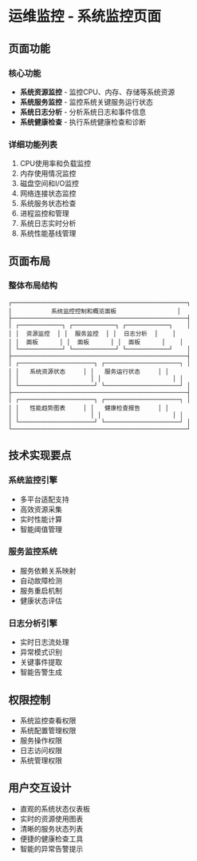 # 运维监控 - 系统监控页面

## 页面功能

### 核心功能
- **系统资源监控** - 监控CPU、内存、存储等系统资源
- **系统服务监控** - 监控系统关键服务运行状态
- **系统日志分析** - 分析系统日志和事件信息
- **系统健康检查** - 执行系统健康检查和诊断

### 详细功能列表
1. CPU使用率和负载监控
2. 内存使用情况监控
3. 磁盘空间和I/O监控
4. 网络连接状态监控
5. 系统服务状态检查
6. 进程监控和管理
7. 系统日志实时分析
8. 系统性能基线管理

## 页面布局

### 整体布局结构
```
┌─────────────────────────────────────────────────┐
│           系统监控控制和概览面板                 │
├─────────────────────────────────────────────────┤
│ ┌────────────┐ ┌────────────┐ ┌────────────┐    │
│ │  资源监控  │ │  服务监控  │ │  日志分析  │    │
│ │  面板      │ │  面板      │ │  面板      │    │
│ └────────────┘ └────────────┘ └────────────┘    │
├─────────────────────────────────────────────────┤
│ ┌─────────────────────┐ ┌─────────────────────┐ │
│ │   系统资源状态     │ │   服务运行状态     │ │
│ │                    │ │                    │ │
│ └─────────────────────┘ └─────────────────────┘ │
├─────────────────────────────────────────────────┤
│ ┌─────────────────────┐ ┌─────────────────────┐ │
│ │   性能趋势图表     │ │   健康检查报告     │ │
│ │                    │ │                    │ │
│ └─────────────────────┘ └─────────────────────┘ │
└─────────────────────────────────────────────────┘
```

## 技术实现要点

### 系统监控引擎
- 多平台适配支持
- 高效资源采集
- 实时性能计算
- 智能阈值管理

### 服务监控系统
- 服务依赖关系映射
- 自动故障检测
- 服务重启机制
- 健康状态评估

### 日志分析引擎
- 实时日志流处理
- 异常模式识别
- 关键事件提取
- 智能告警生成

## 权限控制
- 系统监控查看权限
- 系统配置管理权限
- 服务操作权限
- 日志访问权限
- 系统管理权限

## 用户交互设计
- 直观的系统状态仪表板
- 实时的资源使用图表
- 清晰的服务状态列表
- 便捷的健康检查工具
- 智能的异常告警提示
